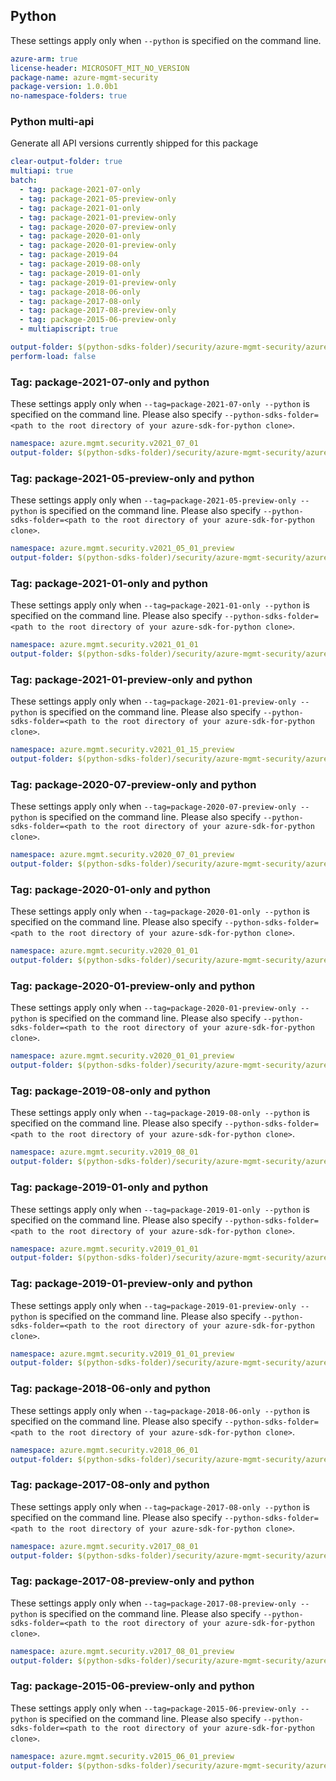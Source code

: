 ## Python

These settings apply only when `--python` is specified on the command line.

``` yaml $(python)
azure-arm: true
license-header: MICROSOFT_MIT_NO_VERSION
package-name: azure-mgmt-security
package-version: 1.0.0b1
no-namespace-folders: true
```

### Python multi-api

Generate all API versions currently shipped for this package

```yaml $(python)
clear-output-folder: true
multiapi: true
batch:
  - tag: package-2021-07-only
  - tag: package-2021-05-preview-only
  - tag: package-2021-01-only
  - tag: package-2021-01-preview-only
  - tag: package-2020-07-preview-only
  - tag: package-2020-01-only
  - tag: package-2020-01-preview-only
  - tag: package-2019-04
  - tag: package-2019-08-only
  - tag: package-2019-01-only
  - tag: package-2019-01-preview-only
  - tag: package-2018-06-only
  - tag: package-2017-08-only
  - tag: package-2017-08-preview-only
  - tag: package-2015-06-preview-only
  - multiapiscript: true
```

``` yaml $(multiapiscript)
output-folder: $(python-sdks-folder)/security/azure-mgmt-security/azure/mgmt/security/
perform-load: false
```

### Tag: package-2021-07-only and python

These settings apply only when `--tag=package-2021-07-only --python` is specified on the command line.
Please also specify `--python-sdks-folder=<path to the root directory of your azure-sdk-for-python clone>`.

``` yaml $(tag) == 'package-2021-07-only' && $(python)
namespace: azure.mgmt.security.v2021_07_01
output-folder: $(python-sdks-folder)/security/azure-mgmt-security/azure/mgmt/security/v2021_07_01
```

### Tag: package-2021-05-preview-only and python

These settings apply only when `--tag=package-2021-05-preview-only --python` is specified on the command line.
Please also specify `--python-sdks-folder=<path to the root directory of your azure-sdk-for-python clone>`.

``` yaml $(tag) == 'package-2021-05-preview-only' && $(python)
namespace: azure.mgmt.security.v2021_05_01_preview
output-folder: $(python-sdks-folder)/security/azure-mgmt-security/azure/mgmt/security/v2021_05_01_preview
```

### Tag: package-2021-01-only and python

These settings apply only when `--tag=package-2021-01-only --python` is specified on the command line.
Please also specify `--python-sdks-folder=<path to the root directory of your azure-sdk-for-python clone>`.

``` yaml $(tag) == 'package-2021-01-only' && $(python)
namespace: azure.mgmt.security.v2021_01_01
output-folder: $(python-sdks-folder)/security/azure-mgmt-security/azure/mgmt/security/v2021_01_01
```

### Tag: package-2021-01-preview-only and python

These settings apply only when `--tag=package-2021-01-preview-only --python` is specified on the command line.
Please also specify `--python-sdks-folder=<path to the root directory of your azure-sdk-for-python clone>`.

``` yaml $(tag) == 'package-2021-01-preview-only' && $(python)
namespace: azure.mgmt.security.v2021_01_15_preview
output-folder: $(python-sdks-folder)/security/azure-mgmt-security/azure/mgmt/security/v2021_01_15_preview
```

### Tag: package-2020-07-preview-only and python

These settings apply only when `--tag=package-2020-07-preview-only --python` is specified on the command line.
Please also specify `--python-sdks-folder=<path to the root directory of your azure-sdk-for-python clone>`.

``` yaml $(tag) == 'package-2020-07-preview-only' && $(python)
namespace: azure.mgmt.security.v2020_07_01_preview
output-folder: $(python-sdks-folder)/security/azure-mgmt-security/azure/mgmt/security/v2020_07_01_preview
```

### Tag: package-2020-01-only and python

These settings apply only when `--tag=package-2020-01-only --python` is specified on the command line.
Please also specify `--python-sdks-folder=<path to the root directory of your azure-sdk-for-python clone>`.

``` yaml $(tag) == 'package-2020-01-only' && $(python)
namespace: azure.mgmt.security.v2020_01_01
output-folder: $(python-sdks-folder)/security/azure-mgmt-security/azure/mgmt/security/v2020_01_01
```

### Tag: package-2020-01-preview-only and python

These settings apply only when `--tag=package-2020-01-preview-only --python` is specified on the command line.
Please also specify `--python-sdks-folder=<path to the root directory of your azure-sdk-for-python clone>`.

``` yaml $(tag) == 'package-2020-01-preview-only' && $(python)
namespace: azure.mgmt.security.v2020_01_01_preview
output-folder: $(python-sdks-folder)/security/azure-mgmt-security/azure/mgmt/security/v2020_01_01_preview
```

### Tag: package-2019-08-only and python

These settings apply only when `--tag=package-2019-08-only --python` is specified on the command line.
Please also specify `--python-sdks-folder=<path to the root directory of your azure-sdk-for-python clone>`.

``` yaml $(tag) == 'package-2019-08-only' && $(python)
namespace: azure.mgmt.security.v2019_08_01
output-folder: $(python-sdks-folder)/security/azure-mgmt-security/azure/mgmt/security/v2019_08_01
```

### Tag: package-2019-01-only and python

These settings apply only when `--tag=package-2019-01-only --python` is specified on the command line.
Please also specify `--python-sdks-folder=<path to the root directory of your azure-sdk-for-python clone>`.

``` yaml $(tag) == 'package-2019-01-only' && $(python)
namespace: azure.mgmt.security.v2019_01_01
output-folder: $(python-sdks-folder)/security/azure-mgmt-security/azure/mgmt/security/v2019_01_01
```

### Tag: package-2019-01-preview-only and python

These settings apply only when `--tag=package-2019-01-preview-only --python` is specified on the command line.
Please also specify `--python-sdks-folder=<path to the root directory of your azure-sdk-for-python clone>`.

``` yaml $(tag) == 'package-2019-01-preview-only' && $(python)
namespace: azure.mgmt.security.v2019_01_01_preview
output-folder: $(python-sdks-folder)/security/azure-mgmt-security/azure/mgmt/security/v2019_01_01_preview
```

### Tag: package-2018-06-only and python

These settings apply only when `--tag=package-2018-06-only --python` is specified on the command line.
Please also specify `--python-sdks-folder=<path to the root directory of your azure-sdk-for-python clone>`.

``` yaml $(tag) == 'package-2018-06-only' && $(python)
namespace: azure.mgmt.security.v2018_06_01
output-folder: $(python-sdks-folder)/security/azure-mgmt-security/azure/mgmt/security/v2018_06_01
```

### Tag: package-2017-08-only and python

These settings apply only when `--tag=package-2017-08-only --python` is specified on the command line.
Please also specify `--python-sdks-folder=<path to the root directory of your azure-sdk-for-python clone>`.

``` yaml $(tag) == 'package-2017-08-only' && $(python)
namespace: azure.mgmt.security.v2017_08_01
output-folder: $(python-sdks-folder)/security/azure-mgmt-security/azure/mgmt/security/v2017_08_01
```

### Tag: package-2017-08-preview-only and python

These settings apply only when `--tag=package-2017-08-preview-only --python` is specified on the command line.
Please also specify `--python-sdks-folder=<path to the root directory of your azure-sdk-for-python clone>`.

``` yaml $(tag) == 'package-2017-08-preview-only' && $(python)
namespace: azure.mgmt.security.v2017_08_01_preview
output-folder: $(python-sdks-folder)/security/azure-mgmt-security/azure/mgmt/security/v2017_08_01_preview
```

### Tag: package-2015-06-preview-only and python

These settings apply only when `--tag=package-2015-06-preview-only --python` is specified on the command line.
Please also specify `--python-sdks-folder=<path to the root directory of your azure-sdk-for-python clone>`.

``` yaml $(tag) == 'package-2015-06-preview-only' && $(python)
namespace: azure.mgmt.security.v2015_06_01_preview
output-folder: $(python-sdks-folder)/security/azure-mgmt-security/azure/mgmt/security/v2015_06_01_preview
```